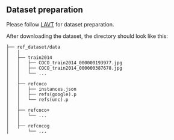 ## Dataset preparation
Please follow [LAVT](https://github.com/yz93/LAVT-RIS/tree/main/refer) for dataset preparation.

After downloading the dataset, the directory should look like this:
```
├── ref_dataset/data
│   │
│   ├── train2014
│   │   ├── COCO_train2014_000000193977.jpg
│   │   ├── COCO_train2014_000000387678.jpg
│   │   └── ...
│   │
│   ├── refcoco
│   │   ├── instances.json
│   │   ├── refs(google).p
│   │   └── refs(unc).p
│   │
│   ├── refcoco+
│   │   └── ...
│   │
│   ├── refcocog
│       └── ...
```